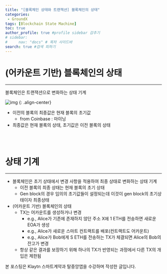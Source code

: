 ```yaml
---
title: "[블록체인 상태와 트랜잭션] 블록체인의 상태"
categories:
 - GroundX
tags: [Blockchain State Machine] 
toc: true
author_profile: true #profile sidebar 감추기
# sidebar:
#     nav: "docs" # 목차 사이드바
search: true #검색 피하기
---
```


# **(어카운트 기반) 블록체인의 상태**
------------------

블록체인은 트랜잭션으로 변화하는 상태 기계

![img](../../images/2022-08-05-gxblockchain9/img-20220805130625664.png) 
{: .align-center}

- 이전의 블록의 최종값은 현재 블록의 초기값
  - from Coinbase : 마이닝
- 최종값은 현재 블록의 상태, 초기값은 이전 블록의 상태
<br>
<br>

# **상태 기계**
------------------

- 블록체인은 초기 상태에서 변경 사항을 적용하여 최종 상태로 변화하는 상태 기계
  - 이전 블록의 최종 상태는 현재 블록의 초기 상태
  - Gen block의 경우 임의의 초기값들이 설정되는데 이것이 gen block의 초기상태이자 최종상태
- (어카운트 기반) 블록체인의 상태
  - TX는 어카운트를 생성하거나 변경
    - e.g., Alice가 기존에 존재하지 않던 주소 X에 1 ETH를 전송하면 새로운 EOA가 생성
    - e.g., Alice가 새로운 스마트 컨트랙트를 배포(컨트랙트도 어카운트)
    - e.g., Alice가 Bob에게 S ETH를 전송하는 TX가 체결되면 Alice의 Bob의 잔고가 변경
  - 항상 같은 결과를 보장하기 위해 하나의 TX가 반영되는 과정에서 다른 TX의 개입은 제한됨



<div class="notice">
  <p>본 포스팅은 Klaytn 스마트계약과 탈중앙앱을 수강하며 작성한 글입니다.</p>
</div>